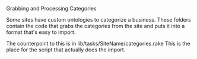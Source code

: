 Grabbing and Processing Categories

Some sites have custom ontologies to categorize a business. These
folders contain the code that grabs the categories from the site and
puts it into a format that's easy to import.

The counterpoint to this is in lib/tasks/SiteName/categories.rake
This is the place for the script that actually does the import.
